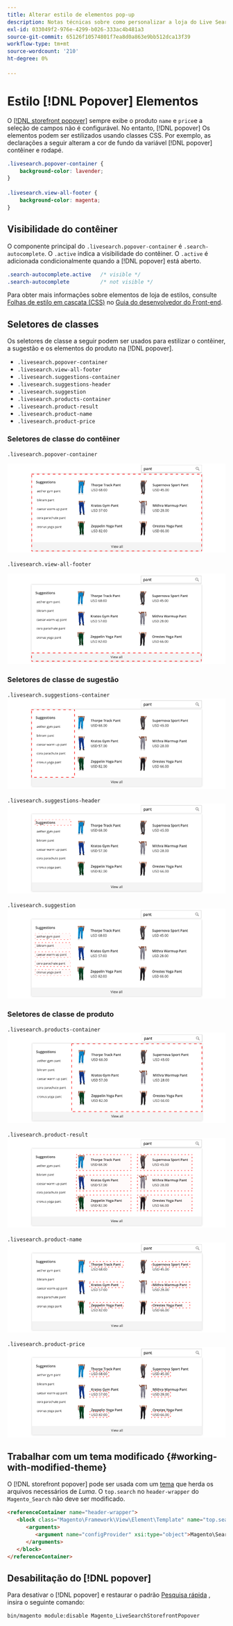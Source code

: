 ```yaml
---
title: Alterar estilo de elementos pop-up
description: Notas técnicas sobre como personalizar a loja do Live Search.
exl-id: 033049f2-976e-4299-b026-333ac4b481a3
source-git-commit: 65126f10574801f7ea8d0a863e9bb512dca13f39
workflow-type: tm+mt
source-wordcount: '210'
ht-degree: 0%

---
```


# Estilo [!DNL Popover] Elementos

O [[!DNL storefront popover]](storefront-popover.md) sempre exibe o produto `name` e `price`e a seleção de campos não é configurável. No entanto, [!DNL popover] Os elementos podem ser estilizados usando classes CSS. Por exemplo, as declarações a seguir alteram a cor de fundo da variável [!DNL popover] contêiner e rodapé.

```css
.livesearch.popover-container {
    background-color: lavender;
}

.livesearch.view-all-footer {
    background-color: magenta;
}
```

## Visibilidade do contêiner

O componente principal do `.livesearch.popover-container` é `.search-autocomplete`.  O `.active` indica a visibilidade do contêiner. O `.active` é adicionada condicionalmente quando a [!DNL popover] está aberto.

```css
.search-autocomplete.active   /* visible */
.search-autocomplete          /* not visible */
```

Para obter mais informações sobre elementos de loja de estilos, consulte [Folhas de estilo em cascata (CSS)](https://devdocs.magento.com/guides/v2.4/frontend-dev-guide/css-topics/css-overview.html) no [Guia do desenvolvedor do Front-end](https://devdocs.magento.com/guides/v2.4/frontend-dev-guide/bk-frontend-dev-guide.html).

## Seletores de classes

Os seletores de classe a seguir podem ser usados para estilizar o contêiner, a sugestão e os elementos do produto na [!DNL popover].

* `.livesearch.popover-container`
* `.livesearch.view-all-footer`
* `.livesearch.suggestions-container`
* `.livesearch.suggestions-header`
* `.livesearch.suggestion`
* `.livesearch.products-container`
* `.livesearch.product-result`
* `.livesearch.product-name`
* `.livesearch.product-price`

### Seletores de classe do contêiner

`.livesearch.popover-container`

![[!DNL Popover] container](assets/livesearch-popover-container.png)

`.livesearch.view-all-footer`

![Exibir todo o rodapé](assets/livesearch-view-all-footer.png)

### Seletores de classe de sugestão

`.livesearch.suggestions-container`
![Contêiner de sugestões](assets/livesearch-suggestions-container.png)

`.livesearch.suggestions-header`
![Cabeçalho de sugestões](assets/livesearch-suggestions-header.png)

`.livesearch.suggestion`
![Sugestão](assets/livesearch-suggestion.png)

### Seletores de classe de produto

`.livesearch.products-container`
![Contêiner de produto](assets/livesearch-product-container.png)

`.livesearch.product-result`
![Resultado do produto](assets/livesearch-product-result.png)

`.livesearch.product-name`
![Nome do produto](assets/livesearch-product-name.png)

`.livesearch.product-price`
![Preço do produto](assets/livesearch-product-price.png)

## Trabalhar com um tema modificado {#working-with-modified-theme}

O [!DNL storefront popover] pode ser usada com um [tema](https://devdocs.magento.com/guides/v2.3/frontend-dev-guide/themes/theme-overview.html) que herda os arquivos necessários de *Luma*. O `top.search` no `header-wrapper` do `Magento_Search` não deve ser modificado.

```html
<referenceContainer name="header-wrapper">
   <block class="Magento\Framework\View\Element\Template" name="top.search" as="topSearch" template="Magento_Search::form.mini.phtml">
      <arguments>
         <argument name="configProvider" xsi:type="object">Magento\Search\ViewModel\ConfigProvider</argument>
      </arguments>
   </block>
</referenceContainer>
```

## Desabilitação do [!DNL popover]

Para desativar o [!DNL popover] e restaurar o padrão [Pesquisa rápida](https://docs.magento.com/user-guide/catalog/search-quick.html) , insira o seguinte comando:

```bash
bin/magento module:disable Magento_LiveSearchStorefrontPopover
```
